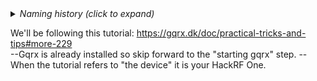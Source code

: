 <details><summary><i>Naming history (click to expand)</i></summary>
<pre>
2023 May 22: 040_gqrx_FM_Receive.md
</pre>
</details>

We'll be following this tutorial: https://gqrx.dk/doc/practical-tricks-and-tips#more-229  
--Gqrx is already installed so skip forward to the "starting gqrx" step.
--When the tutorial refers to "the device" it is your HackRF One.
